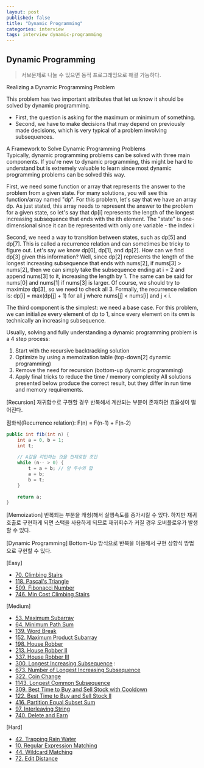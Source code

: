 ```yaml
---
layout: post
published: false
title: "Dynamic Programming"
categories: interview
tags: interview dynamic-programming
---
```


## Dynamic Programming
> 서브문제로 나눌 수 있으면 동적 프로그래밍으로 해결 가능하다.

Realizing a Dynamic Programming Problem  

This problem has two important attributes that let us know it should be solved by dynamic programming. 
- First, the question is asking for the maximum or minimum of something. 
- Second, we have to make decisions that may depend on previously made decisions, which is very typical of a problem involving subsequences.

A Framework to Solve Dynamic Programming Problems  
Typically, dynamic programming problems can be solved with three main components. If you're new to dynamic programming, this might be hard to understand but is extremely valuable to learn since most dynamic programming problems can be solved this way.

First, we need some function or array that represents the answer to the problem from a given state. For many solutions, you will see this function/array named "dp". 
For this problem, let's say that we have an array dp. As just stated, this array needs to represent the answer to the problem for a given state, so let's say that dp[i] represents the length of the longest increasing subsequence that ends with the ith element.
The "state" is one-dimensional since it can be represented with only one variable - the index i

Second, we need a way to transition between states, such as dp[5] and dp[7]. This is called a recurrence relation and can sometimes be tricky to figure out. Let's say we know dp[0], dp[1], and dp[2]. How can we find dp[3] given this information? Well, since dp[2] represents the length of the longest increasing subsequence that ends with nums[2], if nums[3] > nums[2], then we can simply take the subsequence ending at i = 2 and append nums[3] to it, increasing the length by 1. The same can be said for nums[0] and nums[1] if nums[3] is larger. Of course, we should try to maximize dp[3], so we need to check all 3. Formally, the recurrence relation is: dp[i] = max(dp[j] + 1) for all j where nums[j] < nums[i] and j < i.

The third component is the simplest: we need a base case. For this problem, we can initialize every element of dp to 1, since every element on its own is technically an increasing subsequence.

Usually, solving and fully understanding a dynamic programming problem is a 4 step process:

1. Start with the recursive backtracking solution
2. Optimize by using a memoization table (top-down[2] dynamic programming)
3. Remove the need for recursion (bottom-up dynamic programming)
4. Apply final tricks to reduce the time / memory complexity
All solutions presented below produce the correct result, but they differ in run time and memory requirements.

[Recursion]
재귀함수로 구현할 경우 반복해서 계산되는 부분이 존재하면 효율성이 떨어진다.

점화식(Recurrence relation): F(n) = F(n-1) + F(n-2)
```java
public int fib(int n) {
    int a = 0, b = 1;
    int t;
    
    // A값을 리턴하는 것을 전제로한 조건
    while (n-- > 0) {
        t = a + b; // 앞 두수의 합
        a = b;
        b = t;
    }
    
    return a;
}
```

[Memoization]
반복되는 부분을 캐슁(해서 실행속도를 증가시킬 수 있다.
하지만 재귀호출로 구현하게 되면 스택을 사용하게 되므로 재귀회수가 커질 경우 오버플로우가 발생할 수 있다.

[Dynamic Programming]
Bottom-Up 방식으로 반복을 이용해서 구현
상향식 방법으로 구현할 수 있다.

[Easy]
- [70. Climbing Stairs](/interview/2023/05/21/climbing-stairs)
- [118. Pascal's Triangle](/interview/2023/05/21/pascals-triangle/)
- [509. Fibonacci Number](/interview/2023/05/21/fibonacci-number/)
- [746. Min Cost Climbing Stairs](/interview/2023/05/21/min-cost-climbing-stairs)

[Medium]
- [53. Maximum Subarray](/interview/2023/05/21/maximum-subarray/)
- [64. Minimum Path Sum](/interview/2023/05/21/minimum-path-sum/)
- [139. Word Break](/interview/2023/05/21/word-break/)
- [152. Maximum Product Subarray](/interview/2023/05/21/maximum-product-subarray/)
- [198. House Robber](/interview/2023/05/21/house-robber)
- [213. House Robber II](/interview/2023/05/21/house-robber-ii/)
- [337. House Robber III](/interview/2023/05/21/house-robber-iii/)
- [300. Longest Increasing Subsequence](/interview/2023/05/21/longest-increasing-subsequence/) : 
- [673. Number of Longest Increasing Subsequence](/interview/2023/05/21/number-of-longest-increasing-subsequence/)
- [322. Coin Change](/interview/2023/05/21/coin-change/)
- [1143. Longest Common Subsequence](/interview/2023/05/21/longest-common-subsequence/)
- [309. Best Time to Buy and Sell Stock with Cooldown](/interview/2023/05/21/best-time-to-buy-and-sell-stock-with-cooldown/)
- [122. Best Time to Buy and Sell Stock II](/interview/2023/05/21/best-time-to-buy-and-sell-stock-ii/)
- [416. Partition Equal Subset Sum](/interview/2023/05/21/partition-equal-subset-sum/)
- [97. Interleaving String](/interview/2023/05/21/interleaving-string/)
- [740. Delete and Earn](/interview/2023/05/31/delete-and-earn/)

[Hard]
- [42. Trapping Rain Water](/interview/2023/05/21/trapping-rain-water/)
- [10. Regular Expression Matching](/interview/2023/05/21/regular-expression-matching/)
- [44. Wildcard Matching](/interview/2023/05/21/wildcard-matching/)
- [72. Edit Distance](/interview/2023/05/21/edit-distance/)